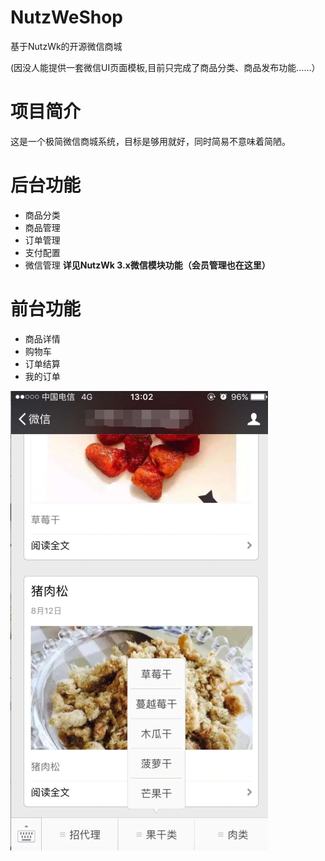 # NutzWeShop
基于NutzWk的开源微信商城

(因没人能提供一套微信UI页面模板,目前只完成了商品分类、商品发布功能……）

项目简介
=========
这是一个极简微信商城系统，目标是够用就好，同时简易不意味着简陋。

后台功能
=========
*   商品分类
*   商品管理
*   订单管理
*   支付配置
*   微信管理 **详见NutzWk 3.x微信模块功能（会员管理也在这里）**

前台功能
=========
*   商品详情
*   购物车
*   订单结算
*   我的订单


![截图](demo.png)
